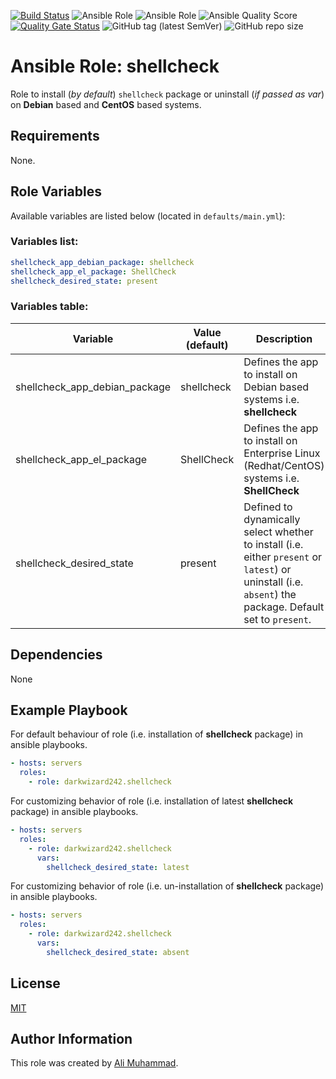 [![Build Status](https://travis-ci.com/darkwizard242/ansible-role-shellcheck.svg?branch=master)](https://travis-ci.com/darkwizard242/ansible-role-shellcheck) ![Ansible Role](https://img.shields.io/ansible/role/43080?color=dark%20green%20) ![Ansible Role](https://img.shields.io/ansible/role/d/43080?label=role%20downloads) ![Ansible Quality Score](https://img.shields.io/ansible/quality/43080?label=ansible%20quality%20score) [![Quality Gate Status](https://sonarcloud.io/api/project_badges/measure?project=ansible-role-shellcheck&metric=alert_status)](https://sonarcloud.io/dashboard?id=ansible-role-shellcheck) ![GitHub tag (latest SemVer)](https://img.shields.io/github/tag/darkwizard242/ansible-role-shellcheck?label=release) ![GitHub repo size](https://img.shields.io/github/repo-size/darkwizard242/ansible-role-shellcheck?color=orange&style=flat-square)

# Ansible Role: shellcheck

Role to install (_by default_) `shellcheck` package or uninstall (_if passed as var_) on **Debian** based and **CentOS** based systems.

## Requirements

None.

## Role Variables

Available variables are listed below (located in `defaults/main.yml`):

### Variables list:

```yaml
shellcheck_app_debian_package: shellcheck
shellcheck_app_el_package: ShellCheck
shellcheck_desired_state: present
```

### Variables table:

Variable                      | Value (default) | Description
----------------------------- | --------------- | --------------------------------------------------------------------------------------------------------------------------------------------------------
shellcheck_app_debian_package | shellcheck      | Defines the app to install on Debian based systems i.e. **shellcheck**
shellcheck_app_el_package     | ShellCheck      | Defines the app to install on Enterprise Linux (Redhat/CentOS) systems i.e. **ShellCheck**
shellcheck_desired_state      | present         | Defined to dynamically select whether to install (i.e. either `present` or `latest`) or uninstall (i.e. `absent`) the package. Default set to `present`.

## Dependencies

None

## Example Playbook

For default behaviour of role (i.e. installation of **shellcheck** package) in ansible playbooks.

```yaml
- hosts: servers
  roles:
    - role: darkwizard242.shellcheck
```

For customizing behavior of role (i.e. installation of latest **shellcheck** package) in ansible playbooks.

```yaml
- hosts: servers
  roles:
    - role: darkwizard242.shellcheck
      vars:
        shellcheck_desired_state: latest
```

For customizing behavior of role (i.e. un-installation of **shellcheck** package) in ansible playbooks.

```yaml
- hosts: servers
  roles:
    - role: darkwizard242.shellcheck
      vars:
        shellcheck_desired_state: absent
```

## License

[MIT](https://github.com/darkwizard242/ansible-role-shellcheck/blob/master/LICENSE)

## Author Information

This role was created by [Ali Muhammad](https://www.linkedin.com/in/ali-muhammad-759791130/).
